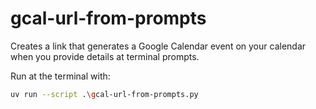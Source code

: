 # gcal-url-from-prompts

Creates a link that generates a Google Calendar event on your calendar when you provide details at terminal prompts.

Run at the terminal with:

```bash
uv run --script .\gcal-url-from-prompts.py
```
